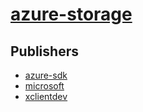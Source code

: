 # [azure-storage](https://pypi.org/project/azure-storage)



## Publishers
- [azure-sdk](https://pypi.org/user/azure-sdk)
- [microsoft](https://pypi.org/user/microsoft)
- [xclientdev](https://pypi.org/user/xclientdev)

